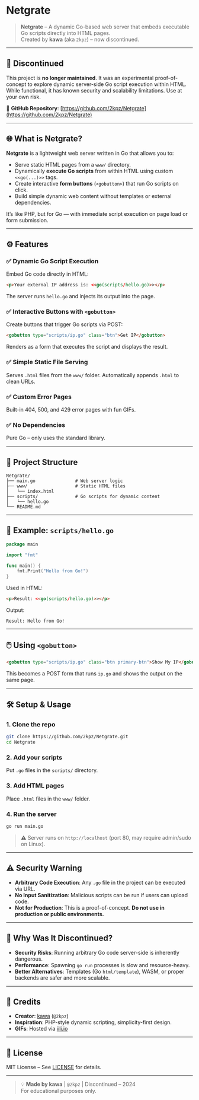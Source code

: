 # Netgrate

> **Netgrate** – A dynamic Go-based web server that embeds executable Go scripts directly into HTML pages.  
> Created by **kawa** (aka `2kpz`) – now discontinued.

---

## 🚫 Discontinued
This project is **no longer maintained**. It was an experimental proof-of-concept to explore dynamic server-side Go script execution within HTML. While functional, it has known security and scalability limitations. Use at your own risk.

🔗 **GitHub Repository**: [https://github.com/2kpz/Netgrate](https://github.com/2kpz/Netgrate)

---

## 🌐 What is Netgrate?

**Netgrate** is a lightweight web server written in Go that allows you to:

- Serve static HTML pages from a `www/` directory.
- Dynamically **execute Go scripts** from within HTML using custom `<<go(...)>>` tags.
- Create interactive **form buttons** (`<gobutton>`) that run Go scripts on click.
- Build simple dynamic web content without templates or external dependencies.

It’s like PHP, but for Go — with immediate script execution on page load or form submission.

---

## ⚙️ Features

### ✅ Dynamic Go Script Execution
Embed Go code directly in HTML:
```html
<p>Your external IP address is: <<go(scripts/hello.go)>></p>
```
The server runs `hello.go` and injects its output into the page.

### ✅ Interactive Buttons with `<gobutton>`
Create buttons that trigger Go scripts via POST:
```html
<gobutton type="scripts/ip.go" class="btn">Get IP</gobutton>
```
Renders as a form that executes the script and displays the result.

### ✅ Simple Static File Serving
Serves `.html` files from the `www/` folder. Automatically appends `.html` to clean URLs.

### ✅ Custom Error Pages
Built-in 404, 500, and 429 error pages with fun GIFs.

### ✅ No Dependencies
Pure Go – only uses the standard library.

---

## 📁 Project Structure

```
Netgrate/
├── main.go               # Web server logic
├── www/                  # Static HTML files
│   └── index.html
├── scripts/              # Go scripts for dynamic content
│   └── hello.go
└── README.md
```

---

## 🧪 Example: `scripts/hello.go`

```go
package main

import "fmt"

func main() {
    fmt.Print("Hello from Go!")
}
```

Used in HTML:
```html
<p>Result: <<go(scripts/hello.go)>></p>
```

Output:
```
Result: Hello from Go!
```

---

## 🖱️ Using `<gobutton>`

```html
<gobutton type="scripts/ip.go" class="btn primary-btn">Show My IP</gobutton>
```

This becomes a POST form that runs `ip.go` and shows the output on the same page.

---

## 🛠️ Setup & Usage

### 1. Clone the repo
```bash
git clone https://github.com/2kpz/Netgrate.git
cd Netgrate
```

### 2. Add your scripts
Put `.go` files in the `scripts/` directory.

### 3. Add HTML pages
Place `.html` files in the `www/` folder.

### 4. Run the server
```bash
go run main.go
```

> ⚠️ Server runs on `http://localhost` (port 80, may require admin/sudo on Linux).

---

## ⚠️ Security Warning

- **Arbitrary Code Execution**: Any `.go` file in the project can be executed via URL.
- **No Input Sanitization**: Malicious scripts can be run if users can upload code.
- **Not for Production**: This is a proof-of-concept. **Do not use in production or public environments.**

---

## 🧱 Why Was It Discontinued?

- **Security Risks**: Running arbitrary Go code server-side is inherently dangerous.
- **Performance**: Spawning `go run` processes is slow and resource-heavy.
- **Better Alternatives**: Templates (Go `html/template`), WASM, or proper backends are safer and more scalable.

---

## 🙌 Credits

- **Creator**: [kawa](https://github.com/2kpz) (`@2kpz`)
- **Inspiration**: PHP-style dynamic scripting, simplicity-first design.
- **GIFs**: Hosted via [iili.io](https://iili.io/3RaXzk7.gif)

---

## 📄 License

MIT License – See [LICENSE](LICENSE) for details.

---

> 💡 **Made by kawa** | `@2kpz` | Discontinued – 2024  
> For educational purposes only.
